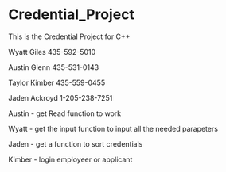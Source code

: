 # Credential_Project

This is the Credential Project for C++

Wyatt Giles     435-592-5010

Austin Glenn    435-531-0143

Taylor Kimber   435-559-0455

Jaden Ackroyd   1-205-238-7251

Austin - get Read function to work

Wyatt - get the input function to input all the needed parapeters

Jaden - get a function to sort credentials

Kimber - login employeer or applicant
